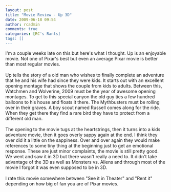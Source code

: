 ```yaml
---
layout: post
title: "Movie Review - Up 3D"
date: 2009-06-18 09:54
author: rcadmin
comments: true
categories: [RC's Rants]
tags: []
---
```

I'm a couple weeks late on this but here's what I thought. Up is an enjoyable movie. Not one of Pixar's best but even an average Pixar movie is better than most regular movies.<br /><br />Up tells the story of a old man who wishes to finally complete an adventure that he and his wife had since they were kids. It starts out with an excellent opening montage that shows the couple from kids to adults. Between this, Watchmen and Wolverine, 2009 must be the year of awesome opening montages. To get to this special canyon the old guy ties a few hundred balloons to his house and floats it there. The Mythbusters must be rolling over in their graves. A boy scout named Russell comes along for the ride. When they get there they find a rare bird they have to protect from a different old man. <br /><br />The opening to the movie tugs at the heartstrings, then it turns into a kids adventure movie, then it goes overly sappy again at the end. I think they over did it a little on the sappiness. Over and over again they would make references to some tiny thing at the beginning just to get an emotional response. These are just minor complaints, the movie is still pretty good. We went and saw it in 3D but there wasn't really a need to. It didn't take advantage of the 3D as well as Monsters vs. Aliens and through most of the movie I forgot it was even supposed to be in 3D. <br /><br />I rate this movie somewhere between "See it in Theater" and "Rent it" depending on how big of fan you are of Pixar movies.<br /><br />
